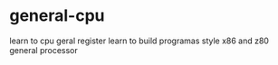 # general-cpu
learn to cpu geral register learn to build programas style x86 and z80 general processor

